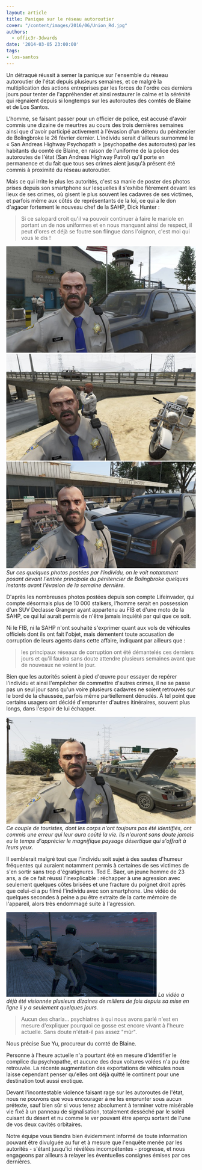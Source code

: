```yaml
---
layout: article
title: Panique sur le réseau autoroutier
cover: "/content/images/2016/06/Union_Rd.jpg"
authors:
  - offic3r-3dwards
date: '2014-03-05 23:00:00'
tags:
- los-santos
---
```


Un détraqué réussit à semer la panique sur l'ensemble du réseau autoroutier de l'état depuis plusieurs semaines, et ce malgré la multiplication des actions entreprises par les forces de l'ordre ces derniers jours pour tenter de l'appréhender et ainsi restaurer le calme et la sérénité qui régnaient depuis si longtemps sur les autoroutes des comtés de Blaine et de Los Santos.

L'homme, se faisant passer pour un officier de police, est accusé d'avoir commis une dizaine de meurtres au cours des trois dernières semaines ainsi que d'avoir participé activement à l'évasion d'un détenu du pénitencier de Bolingbroke le 26 février dernier. L'individu serait d'ailleurs surnommé le « San Andreas Highway Psychopath » (psychopathe des autoroutes) par les habitants du comté de Blaine, en raison de l'uniforme de la police des autoroutes de l'état (San Andreas Highway Patrol) qu'il porte en permanence et du fait que tous ses crimes aient jusqu'à présent été commis à proximité du réseau autoroutier.

Mais ce qui irrite le plus les autorités, c'est sa manie de poster des photos prises depuis son smartphone sur lesquelles il s'exhibe fièrement devant les lieux de ses crimes, où gisent le plus souvent les cadavres de ses victimes, et parfois même aux côtés de représentants de la loi, ce qui a le don d'agacer fortement le nouveau chef de la SAHP, Dick Hunter :

> Si ce salopard croit qu'il va pouvoir continuer à faire le mariole en portant un de nos uniformes et en nous manquant ainsi de respect, il peut d'ores et déjà se foutre son flingue dans l'oignon, c'est moi qui vous le dis !

![](/content/images/2016/06/Bolingbroke_Penitentiary.jpg)
![](/content/images/2016/06/Route_68.jpg)
![Sur ces quelques photos postées par l'individu, on le voit notamment posant devant l'entrée principale du pénitencier de Bolingbroke quelques instants avant l'évasion de la semaine dernière.](/content/images/2016/06/Sandy_Shores.jpg)
_Sur ces quelques photos postées par l'individu, on le voit notamment posant devant l'entrée principale du pénitencier de Bolingbroke quelques instants avant l'évasion de la semaine dernière._

D'après les nombreuses photos postées depuis son compte Lifeinvader, qui compte désormais plus de 10 000 stalkers, l'homme serait en possession d'un SUV Declasse Granger ayant appartenu au FIB et d'une moto de la SAHP, ce qui lui aurait permis de n'être jamais inquiété par qui que ce soit.

Ni le FIB, ni la SAHP n'ont souhaité s'exprimer quant aux vols de véhicules officiels dont ils ont fait l'objet, mais démentent toute accusation de corruption de leurs agents dans cette affaire, indiquant par ailleurs que :

> les principaux réseaux de corruption ont été démantelés ces derniers jours et qu'il faudra sans doute attendre plusieurs semaines avant que de nouveaux ne voient le jour.

Bien que les autorités soient à pied d'œuvre pour essayer de repérer l'individu et ainsi l'empêcher de commettre d'autres crimes, il ne se passe pas un seul jour sans qu'un voire plusieurs cadavres ne soient retrouvés sur le bord de la chaussée, parfois même partiellement dénudés. À tel point que certains usagers ont décidé d'emprunter d'autres itinéraires, souvent plus longs, dans l'espoir de lui échapper.

![Ce couple de touristes, dont les corps n'ont toujours pas été identifiés, ont commis une erreur qui leur aura coûté la vie. Ils n'auront sans doute jamais eu le temps d'apprécier le magnifique paysage désertique qui s'offrait à leurs yeux.](/content/images/2016/06/Senora_Way.jpg)
_Ce couple de touristes, dont les corps n'ont toujours pas été identifiés, ont commis une erreur qui leur aura coûté la vie. Ils n'auront sans doute jamais eu le temps d'apprécier le magnifique paysage désertique qui s'offrait à leurs yeux._

Il semblerait malgré tout que l'individu soit sujet à des sautes d'humeur fréquentes qui auraient notamment permis à certaines de ses victimes de s'en sortir sans trop d'égratignures. Ted E. Baer, un jeune homme de 23 ans, a de ce fait réussi l'inexplicable : réchapper à une agression avec seulement quelques côtes brisées et une fracture du poignet droit après que celui-ci a pu filmé l'individu avec son smartphone. Une vidéo de quelques secondes à peine a pu être extraite de la carte mémoire de l'appareil, alors très endommagé suite à l'agression.

![La vidéo a déjà été visionnée plusieurs dizaines de milliers de fois depuis sa mise en ligne il y a seulement quelques jours.](/content/images/2016/06/Recording_0.gif)
_La vidéo a déjà été visionnée plusieurs dizaines de milliers de fois depuis sa mise en ligne il y a seulement quelques jours._

> Aucun des charla... psychiatres à qui nous avons parlé n'est en mesure d'expliquer pourquoi ce gosse est encore vivant à l'heure actuelle. Sans doute n'était-il pas assez "mûr".

Nous précise Sue Yu, procureur du comté de Blaine.

Personne à l'heure actuelle n'a pourtant été en mesure d'identifier le complice du psychopathe, et aucune des deux voitures volées n'a pu être retrouvée. La récente augmentation des exportations de véhicules nous laisse cependant penser qu'elles ont déjà quitté le continent pour une destination tout aussi exotique.

Devant l'incontestable violence faisant rage sur les autoroutes de l'état, nous ne pouvons que vous encourager à ne les emprunter sous aucun prétexte, sauf bien sûr si vous tenez absolument à terminer votre misérable vie fixé à un panneau de signalisation, totalement desséché par le soleil cuisant du désert et nu comme le ver pouvant être aperçu sortant de l'une de vos deux cavités orbitaires.

Notre équipe vous tiendra bien évidemment informé de toute information pouvant être divulguée au fur et à mesure que l'enquête menée par les autorités - s'étant jusqu'ici révélées incompétentes - progresse, et nous engageons par ailleurs à relayer les éventuelles consignes émises par ces dernières.